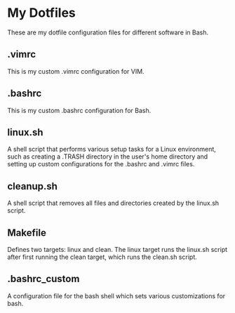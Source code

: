 # My Dotfiles
These are my dotfile configuration files for different software in Bash.
## .vimrc
This is my custom .vimrc configuration for VIM.
## .bashrc
This is my custom .bashrc configuration for Bash.
## linux.sh
A shell script that performs various setup tasks for a Linux environment, such as creating a .TRASH directory in the user's home directory and setting up custom configurations for the .bashrc and .vimrc files.
## cleanup.sh
A shell script that removes all files and directories created by the linux.sh script.
## Makefile
Defines two targets: linux and clean. The linux target runs the linux.sh script after first running the clean target, which runs the clean.sh script.
## .bashrc_custom
A configuration file for the bash shell which sets various customizations for bash.
